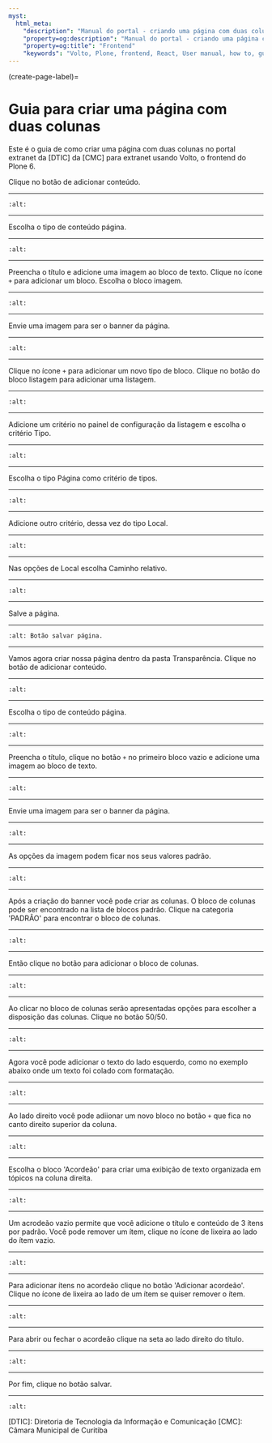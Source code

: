 ```yaml
---
myst:
  html_meta:
    "description": "Manual do portal - criando uma página com duas colunas"
    "property=og:description": "Manual do portal - criando uma página com duas colunas"
    "property=og:title": "Frontend"
    "keywords": "Volto, Plone, frontend, React, User manual, how to, guia como fazer"
---
```



(create-page-label)=

# Guia para criar uma página com duas colunas 

Este é o guia de como criar uma página com duas colunas no portal extranet da [DTIC] da [CMC] para extranet usando Volto, o frontend do Plone 6.


Clique no botão de adicionar conteúdo.

 ---

```{image} ./_static/create-page/add-content-button.png
:alt: 
```
 
 ---


Escolha o tipo de conteúdo página.

 ---

```{image} ./_static/create-page/add-page-button.png
:alt: 
```
 
 ---

Preencha o título e adicione uma imagem ao bloco de texto. Clique no ícone `+` para adicionar um bloco. Escolha o bloco imagem.

 ---

```{image} ./_static/create-page/add-image.png
:alt: 
```
 
 ---

Envie uma imagem para ser o banner da página.

 ---

```{image} ./_static/create-page/image-block.png 
:alt: 
```
 
 ---

Clique no ícone `+` para adicionar um novo tipo de bloco. Clique no botão do bloco listagem para adicionar uma listagem.

 ---

```{image} ./_static/create-page/add-listing.png 
:alt: 
```
 
 ---

Adicione um critério no painel de configuração da listagem e escolha o critério Tipo.

 ---

```{image} ./_static/create-page/listing-add-criteria.png 
:alt: 
```
 
 ---

Escolha o tipo Página como critério de tipos.

 ---

```{image} ./_static/create-page/listing-criteria-type-page.png 
:alt: 
```
 
 ---

Adicione outro critério, dessa vez do tipo Local.

 ---

```{image} ./_static/create-page/listing-add-criteria-path.png 
:alt: 
```
 
 ---

Nas opções de Local escolha Caminho relativo.

 ---

```{image} ./_static/create-page/listing-add-criteria-path-type.png 
:alt: 
```
 
 ---

Salve a página.

 ---

```{image} ./_static/create-page/save-page-button.png
:alt: Botão salvar página.
```
 ---


Vamos agora criar nossa página dentro da pasta Transparência. Clique no botão de adicionar conteúdo.

 ---

```{image} ./_static/create-page/add-content-button.png
:alt: 
```
 
 ---


Escolha o tipo de conteúdo página.

 ---

```{image} ./_static/create-page/add-page-button.png
:alt: 
```
 
 ---

Preencha o título, clique no botão `+` no primeiro bloco vazio e adicione uma imagem ao bloco de texto.

 ---

```{image} ./_static/create-page/add-image.png
:alt: 
```
 
 ---

Envie uma imagem para ser o banner da página.

 ---

```{image} ./_static/create-page/image-block.png 
:alt: 
```
 
 ---

As opções da imagem podem ficar nos seus valores padrão.

 ---

```{image} ./_static/create-page/image-block-control-panel.png 
:alt: 
```
 
 ---


Após a criação do banner você pode criar as colunas. O bloco de colunas pode ser encontrado na lista de blocos padrão. Clique na categoria 'PADRÃO' para encontrar o bloco de colunas.

 ---

```{image} ./_static/create-page/add-standard-blocks.png
:alt: 
```
 
 ---

Então clique no botão para adicionar o bloco de colunas.

 ---

```{image} ./_static/create-page/add-columns-block-button.png
:alt: 
```
 
 ---

Ao clicar no bloco de colunas serão apresentadas opções para escolher a disposição das colunas. Clique no botão 50/50.

 ---

```{image} ./_static/create-page/add-columns-select-layout.png
:alt: 
```

 ---

Agora você pode adicionar o texto do lado esquerdo, como no exemplo abaixo onde um texto foi colado com formatação.

 ---

```{image} ./_static/create-page/add-columns-pasted-text.png
:alt: 
```

 ---

Ao lado direito você pode adiionar um novo bloco no botão `+` que fica no canto direito superior da coluna.

 ---

```{image} ./_static/create-page/add-columns-add-block.png
:alt: 
```

 ---

Escolha o bloco 'Acordeão' para criar uma exibição de texto organizada em tópicos na coluna direita. 


 ---

```{image} ./_static/create-page/add-columns-add-accordion-block-button.png
:alt: 
```

 ---

Um acrodeão vazio permite que você adicione o título e conteúdo de 3 ítens por padrão. Você pode remover um ítem, clique no ícone de lixeira ao lado do ítem vazio.

 ---

```{image} ./_static/create-page/add-columns-empty-accordion-block.png
:alt: 
```

 ---

Para adicionar ítens no acordeão clique no botão 'Adicionar acordeão'. Clique no ícone de lixeira ao lado de um ítem se quiser remover o ítem.

 ---

```{image} ./_static/create-page/add-columns-accordion-block-add-item.png
:alt: 
```

 ---

Para abrir ou fechar o acordeão clique na seta ao lado direito do título.

 ---

```{image} ./_static/create-page/add-columns-accordion-block-with-text.png
:alt: 
```

 ---

Por fim, clique no botão salvar.

 ---

```{image} ./_static/create-page/sic-save-page-button.png
:alt: 
```


[DTIC]: Diretoria de Tecnologia da Informação e Comunicação
[CMC]: Câmara Municipal de Curitiba